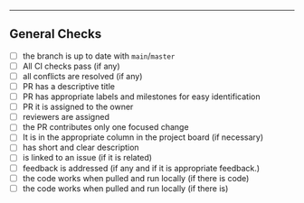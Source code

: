 <!--
  make this PR easy to find:

  - assign yourself and add reviewers
  - add any helpful labels
  - connect it to a milestone (if necessary)
  - link it with an issue (if necessary)
-->

<!-- describe your PR -->

---

## General Checks

- [ ] the branch is up to date with `main`/`master`
- [ ] All CI checks pass (if any)
- [ ] all conflicts are resolved (if any)
- [ ] PR has a descriptive title
- [ ] PR has appropriate labels and milestones for easy identification
- [ ] PR it is assigned to the owner
- [ ] reviewers are assigned
- [ ] the PR contributes only one focused change
- [ ] It is in the appropriate column in the project board (if necessary)
- [ ] has short and clear description
- [ ] is linked to an issue (if it is related)
- [ ] feedback is addressed (if any and if it is appropriate feedback.)
- [ ] the code works when pulled and run locally (if there is code)
- [ ] the code works when pulled and run locally (if there is)
